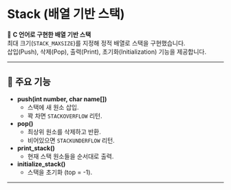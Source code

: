 # Stack (배열 기반 스택)

📌 **C 언어로 구현한 배열 기반 스택**  
최대 크기(`STACK_MAXSIZE`)를 지정해 정적 배열로 스택을 구현했습니다.  
삽입(Push), 삭제(Pop), 출력(Print), 초기화(Initialization) 기능을 제공합니다.  

---

## 📖 주요 기능
- **push(int number, char name[])**
  - 스택에 새 원소 삽입.
  - 꽉 차면 `STACKOVERFLOW` 리턴.
- **pop()**
  - 최상위 원소를 삭제하고 반환.
  - 비어있으면 `STACKUNDERFLOW` 리턴.
- **print_stack()**
  - 현재 스택 원소들을 순서대로 출력.
- **initialize_stack()**
  - 스택을 초기화 (top = -1).

---

